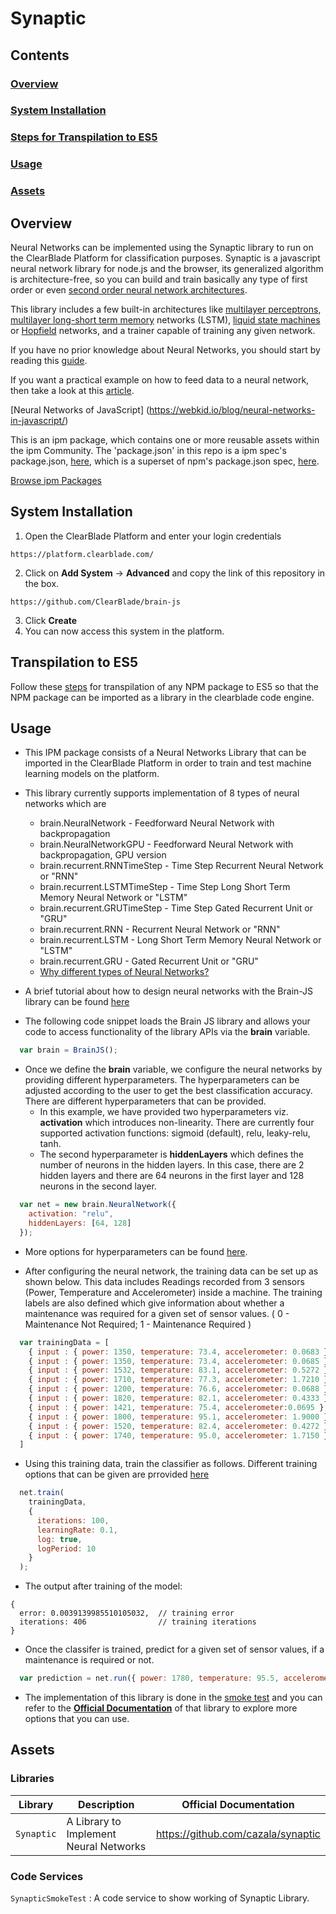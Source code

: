 # Synaptic 

## Contents

### [Overview](#overview-1)
### [System Installation](#system-installation)
### [Steps for Transpilation to ES5](#transpilation-to-es5)
### [Usage](#usage-1)
### [Assets](#assets-1)

## Overview

Neural Networks can be implemented using the Synaptic library to run on the ClearBlade Platform for classification purposes. Synaptic is a javascript neural network library for node.js and the browser, its generalized algorithm is architecture-free, so you can build and train basically any type of first order or even [second order neural network architectures](https://en.wikipedia.org/wiki/Recurrent_neural_network#Second_Order_Recurrent_Neural_Network). 

This library includes a few built-in architectures like [multilayer perceptrons](https://en.wikipedia.org/wiki/Multilayer_perceptron), [multilayer long-short term memory](https://en.wikipedia.org/wiki/Long_short-term_memory) networks (LSTM), [liquid state machines](https://en.wikipedia.org/wiki/Liquid_state_machine) or [Hopfield](https://en.wikipedia.org/wiki/Hopfield_network) networks, and a trainer capable of training any given network.

If you have no prior knowledge about Neural Networks, you should start by reading this [guide](https://github.com/cazala/synaptic/wiki/Neural-Networks-101).

If you want a practical example on how to feed data to a neural network, then take a look at this [article](https://github.com/cazala/synaptic/wiki/Normalization-101).

[Neural Networks of JavaScript] (https://webkid.io/blog/neural-networks-in-javascript/)

This is an ipm package, which contains one or more reusable assets within the ipm Community. The 'package.json' in this repo is a ipm spec's package.json, [here](https://docs.clearblade.com/v/3/6-ipm/spec), which is a superset of npm's package.json spec, [here](https://docs.npmjs.com/files/package.json).

[Browse ipm Packages](https://ipm.clearblade.com)

## System Installation

1. Open the ClearBlade Platform and enter your login credentials
```
https://platform.clearblade.com/
```
2. Click on **Add System** -> **Advanced** and copy the link of this repository in the box.
```
https://github.com/ClearBlade/brain-js
```
3. Click **Create**
4. You can now access this system in the platform.

## Transpilation to ES5

Follow these [steps](https://github.com/ClearBlade/Machine-Learning-Node-Libraries/blob/master/README.md#steps-for-transpilation-to-es5-1) for transpilation of any NPM package to ES5 so that the NPM package can be imported as a library in the clearblade code engine.

## Usage

- This IPM package consists of a Neural Networks Library that can be imported in the ClearBlade Platform in order to train and test machine learning models on the platform.

- This library currently supports implementation of 8 types of neural networks which are
  - brain.NeuralNetwork - Feedforward Neural Network with backpropagation
  - brain.NeuralNetworkGPU - Feedforward Neural Network with backpropagation, GPU version
  - brain.recurrent.RNNTimeStep - Time Step Recurrent Neural Network or "RNN"
  - brain.recurrent.LSTMTimeStep - Time Step Long Short Term Memory Neural Network or "LSTM"
  - brain.recurrent.GRUTimeStep - Time Step Gated Recurrent Unit or "GRU"
  - brain.recurrent.RNN - Recurrent Neural Network or "RNN"
  - brain.recurrent.LSTM - Long Short Term Memory Neural Network or "LSTM"
  - brain.recurrent.GRU - Gated Recurrent Unit or "GRU"
  - [Why different types of Neural Networks?](https://github.com/BrainJS/brain.js#why-different-neural-network-types)

- A brief tutorial about how to design neural networks with the Brain-JS library can be found [here](https://scrimba.com/g/gneuralnetworks)

- The following code snippet loads the Brain JS library and allows your code to access functionality of the library APIs via the **brain** variable.

``` javascript
  var brain = BrainJS();
```

- Once we define the **brain** variable, we configure the neural networks by providing different hyperparameters. The hyperparameters can be adjusted according to the user to get the best classification accuracy. There are different hyperparameters that can be provided. 
  - In this example, we have provided two hyperparameters viz. **activation** which introduces non-linearity. There are currently four supported activation functions: sigmoid (default), relu, leaky-relu, tanh. 
  -  The second hyperparameter is **hiddenLayers** which defines the number of neurons in the hidden layers. In this case, there are 2 hidden layers and there are 64 neurons in the first layer and 128 neurons in the second layer.

``` javascript
  var net = new brain.NeuralNetwork({
    activation: "relu",
    hiddenLayers: [64, 128]
  });
```

- More options for hyperparameters can be found [here](https://github.com/BrainJS/brain.js#examples). 
 
- After configuring the neural network, the training data can be set up as shown below. This data includes Readings recorded from 3 sensors (Power, Temperature and Accelerometer) inside a machine. The training labels are also defined which give information about whether a maintenance was required for a given set of sensor values. ( 0 - Maintenance Not Required; 1 - Maintenance Required )

``` javascript
  var trainingData = [
    { input : { power: 1350, temperature: 73.4, accelerometer: 0.0683 }, output: { not_required : 0 } },
    { input : { power: 1350, temperature: 73.4, accelerometer: 0.0685 }, output: { not_required : 0 } }, 
    { input : { power: 1532, temperature: 83.1, accelerometer: 0.5272 }, output: { not_required : 0 } },
    { input : { power: 1710, temperature: 77.3, accelerometer: 1.7210 }, output: { required : 1 } }, 
    { input : { power: 1200, temperature: 76.6, accelerometer: 0.0688 }, output: { not_required : 0 } },
    { input : { power: 1820, temperature: 82.1, accelerometer: 0.4333 }, output: { required : 1 } },
    { input : { power: 1421, temperature: 75.4, accelerometer:0.0695 }, output: { not_required : 0 } },
    { input : { power: 1800, temperature: 95.1, accelerometer: 1.9000 }, output: { required : 1 } },
    { input : { power: 1520, temperature: 82.4, accelerometer: 0.4272 }, output: { not_required : 0 } },
    { input : { power: 1740, temperature: 95.0, accelerometer: 1.7150 }, output: { required : 1 } },
  ]
```

- Using this training data, train the classifier as follows. Different training options that can be given are prrovided [here](https://github.com/BrainJS/brain.js#training-options)

``` javascript
  net.train( 
    trainingData,     
    {
      iterations: 100,
      learningRate: 0.1,
      log: true,
      logPeriod: 10
    }
  );
```

- The output after training of the model:

```
{
  error: 0.0039139985510105032,  // training error
  iterations: 406                // training iterations
}
```

- Once the classifer is trained, predict for a given set of sensor values, if a maintenance is required or not.
``` javascript
  var prediction = net.run({ power: 1780, temperature: 95.5, accelerometer: 1.8120 });
```

- The implementation of this library is done in the [smoke test](https://github.com/ClearBlade/synaptic/blob/master/code/services/SynapticSmokeTest/SynapticSmokeTest.js) and you can refer to the [**Official Documentation**](https://github.com/cazala/synaptic) of that library to explore more options that you can use.  

## Assets

### Libraries 

| Library  | Description  | Official Documentation |   
|---|---|---|
| ``` Synaptic ```  | A Library to Implement Neural Networks | https://github.com/cazala/synaptic  | 

### Code Services

``` SynapticSmokeTest ``` : A code service to show working of Synaptic Library.
